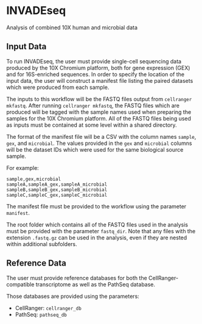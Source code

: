 # INVADEseq
Analysis of combined 10X human and microbial data

## Input Data

To run INVADEseq, the user must provide single-cell sequencing data produced by the
10X Chromium platform, both for gene expression (GEX) and for 16S-enriched sequences.
In order to specify the location of the input data, the user will construct a
manifest file listing the paired datasets which were produced from each sample.

The inputs to this workflow will be the FASTQ files output from `cellranger mkfastq`.
After running `cellranger mkfastq`, the FASTQ files which are produced will be tagged
with the sample names used when preparing the samples for the 10X Chromium platform.
All of the FASTQ files being used as inputs must be contained at some level within
a shared directory.

The format of the manifest file will be a CSV with the column names `sample`, `gex`, and `microbial`.
The values provided in the `gex` and `microbial` columns will be the dataset IDs
which were used for the same biological source sample.

For example:

```
sample,gex,microbial
sampleA,sampleA_gex,sampleA_microbial
sampleB,sampleB_gex,sampleB_microbial
sampleC,sampleC_gex,sampleC_microbial
```

The manifest file must be provided to the workflow using the parameter `manifest`.

The root folder which contains all of the FASTQ files used in the analysis must be
provided with the parameter `fastq_dir`.
Note that any files with the extension `.fastq.gz` can be used in the analysis,
even if they are nested within additional subfolders.

## Reference Data

The user must provide reference databases for both the CellRanger-compatible transcriptome
as well as the PathSeq database.

Those databases are provided using the parameters:

  - CellRanger: `cellranger_db`
  - PathSeq: `pathseq_db`
